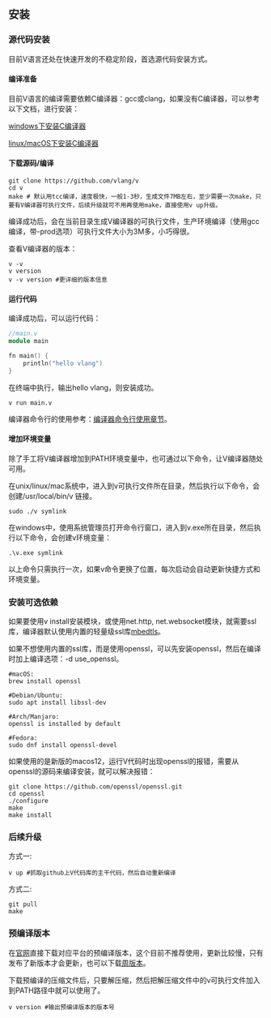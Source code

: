 ## 安装

### 源代码安装

目前V语言还处在快速开发的不稳定阶段，首选源代码安装方式。

#### 编译准备

目前V语言的编译需要依赖C编译器：gcc或clang，如果没有C编译器，可以参考以下文档，进行安装：

[windows下安装C编译器](https://github.com/vlang/v/wiki/Installing-a-C-compiler-on-Windows)

[linux/macOS下安装C编译器](https://github.com/vlang/v/wiki/Installing-a-C-compiler-on-Linux-and-macOS)

#### 下载源码/编译

```shell
git clone https://github.com/vlang/v
cd v	
make # 默认用tcc编译，速度极快，一般1-3秒，生成文件7MB左右，至少需要一次make，只要有V编译器可执行文件，后续升级就可不用再使用make，直接使用v up升级。
```

编译成功后，会在当前目录生成V编译器的可执行文件，生产环境编译（使用gcc编译，带-prod选项）可执行文件大小为3M多，小巧得很。

查看V编译器的版本：

```shell
v -v
v version
v -v version #更详细的版本信息
```

#### 运行代码

编译成功后，可以运行代码：

```v
//main.v
module main

fn main() {
	println("hello vlang")
}
```

在终端中执行，输出hello vlang，则安装成功。

```shell
v run main.v
```

编译器命令行的使用参考：[编译器命令行使用章节](toolchain.md)。

#### 增加环境变量

除了手工将V编译器增加到PATH环境变量中，也可通过以下命令，让V编译器随处可用。

在unix/linux/mac系统中，进入到v可执行文件所在目录，然后执行以下命令，会创建/usr/local/bin/v 链接。

```shell
sudo ./v symlink
```

在windows中，使用系统管理员打开命令行窗口，进入到v.exe所在目录，然后执行以下命令，会创建v环境变量：

```
.\v.exe symlink
```

以上命令只需执行一次，如果v命令更换了位置，每次启动会自动更新快捷方式和环境变量。

### 安装可选依赖

如果要使用v install安装模块，或使用net.http, net.websocket模块，就需要ssl库，编译器默认使用内置的轻量级ssl库[mbedtls](https://github.com/Mbed-TLS/mbedtls)。

如果不想使用内置的ssl库，而是使用openssl，可以先安装openssl，然后在编译时加上编译选项：-d use_openssl。

```shell
#macOS:
brew install openssl

#Debian/Ubuntu:
sudo apt install libssl-dev

#Arch/Manjaro:
openssl is installed by default

#Fedora:
sudo dnf install openssl-devel
```

如果使用的是新版的macos12，运行V代码时出现openssl的报错，需要从openssl的源码来编译安装，就可以解决报错：

```shell
git clone https://github.com/openssl/openssl.git
cd openssl
./configure
make
make install
```

### 后续升级

方式一:

  ```shell
v up #抓取github上V代码库的主干代码，然后自动重新编译
  ```

方式二:

  ```shell
git pull
make
  ```

### 预编译版本

在[官网](https://vlang.io/)直接下载对应平台的预编译版本，这个目前不推荐使用，更新比较慢，只有发布了新版本才会更新，也可以下载[周版本](https://github.com/vlang/v/releases)。

下载预编译的压缩文件后，只要解压缩，然后把解压缩文件中的v可执行文件加入到PATH路径中就可以使用了。

```shell
v version #输出预编译版本的版本号
```

